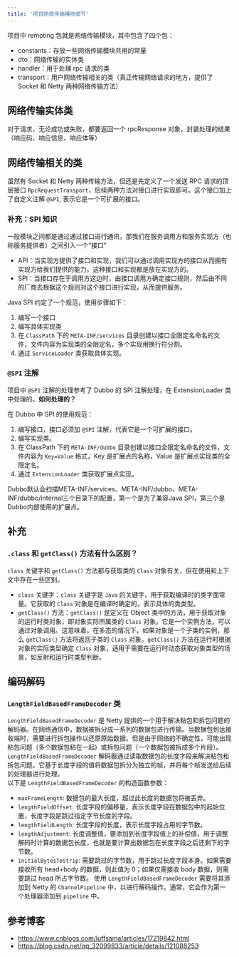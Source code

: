 ```yaml
---
title: '项目网络传输模块细节'
---
```



项目中 remoting 包就是网络传输模块，其中包含了四个包：
- constants：存放一些网络传输模块共用的常量
- dto：网络传输的实体类
- handler：用于处理 rpc 请求的类
- transport：用户网络传输相关的类（真正传输网络请求的地方，提供了 Socket 和 Netty 两种网络传输方法）


## 网络传输实体类
对于请求，无论成功或失败，都要返回一个 rpcResponse 对象，封装处理的结果（响应码、响应信息、响应体等）


## 网络传输相关的类
虽然有 Socket 和 Netty 两种传输方法，但还是先定义了一个发送 RPC 请求的顶层接口 `RpcRequestTransport`，后续两种方法对接口进行实现即可。这个接口加上了自定义注解 `@SPI`, 表示它是一个可扩展的接口。

### 补充：SPI 知识
一般模块之间都是通过通过接口进行通讯，那我们在服务调用方和服务实现方（也称服务提供者）之间引入一个“接口”
- API：当实现方提供了接口和实现，我们可以通过调用实现方的接口从而拥有实现方给我们提供的能力，这种接口和实现都是放在实现方的。
- SPI：当接口存在于调用方这边时，由接口调用方确定接口规则，然后由不同的厂商去根据这个规则对这个接口进行实现，从而提供服务。

Java SPI 约定了一个规范，使用步骤如下：
1. 编写一个接口
2. 编写具体实现类
3. 在 `ClassPath` 下的 `META-INF/services` 目录创建以接口全限定名命名的文件，文件内容为实现类的全限定名，多个实现用换行符分割。
4. 通过 `ServiceLoader` 类获取具体实现。

### `@SPI` 注解
项目中 `@SPI` 注解的处理参考了 Dubbo 的 SPI 注解处理，在 ExtensionLoader 类中处理的。**如何处理的？**  


在 Dubbo 中 SPI 的使用规范：
1. 编写接口，接口必须加 `@SPI` 注解，代表它是一个可扩展的接口。
2. 编写实现类。
3. 在 ClassPath 下的 `META-INF/dubbo` 目录创建以接口全限定名命名的文件，文件内容为 `Key=Value` 格式，Key 是扩展点的名称，Value 是扩展点实现类的全限定名。
4. 通过 `ExtensionLoader` 类获取扩展点实现。

Dubbo默认会扫描META-INF/services、META-INF/dubbo、META-INF/dubbo/internal三个目录下的配置，第一个是为了兼容Java SPI，第三个是Dubbo内部使用的扩展点。


## 补充
### `.class` 和 `getClass()` 方法有什么区别？
`class` 关键字和 `getClass()` 方法都与获取类的 `Class` 对象有关，但在使用和上下文中存在一些区别。
- `class` 关键字：`class` 关键字是 `Java` 的关键字，用于获取编译时的类字面常量。它获取的 `Class` 对象是在编译时确定的，表示具体的类类型。
- `getClass()` 方法：`getClass()` 是定义在 Object 类中的方法，用于获取对象的运行时类对象，即对象实际所属类的 `Class` 对象。它是一个实例方法，可以通过对象调用。这意味着，在多态的情况下，如果对象是一个子类的实例，那么 `getClass()` 方法将返回子类的 `Class` 对象。`getClass()` 方法在运行时根据对象的实际类型确定 `Class` 对象，适用于需要在运行时动态获取对象类型的场景，如反射和运行时类型判断。


## 编码解码
### `LengthFieldBasedFrameDecoder` 类
`LengthFieldBasedFrameDecoder` 是 Netty 提供的一个用于解决粘包和拆包问题的解码器。在网络通信中，数据被拆分成一系列的数据包进行传输。当数据包到达接收端时，需要进行拆包操作以还原原始数据。但是由于网络的不确定性，可能出现粘包问题（多个数据包粘在一起）或拆包问题（一个数据包被拆成多个片段）。   
`LengthFieldBasedFrameDecoder` 解码器通过读取数据包的长度字段来解决粘包和拆包问题。它基于长度字段的值将数据包拆分为独立的帧，并将每个帧发送给后续的处理器进行处理。  
以下是 `LengthFieldBasedFrameDecoder` 的构造函数参数：
- `maxFrameLength`: 数据包的最大长度，超过此长度的数据包将被丢弃。
- `lengthFieldOffset`: 长度字段的偏移量，表示长度字段在数据包中的起始位置，长度字段是跳过指定字节长度的字段。
- `lengthFieldLength`: 长度字段的长度，表示长度字段占用的字节数。
- `lengthAdjustment`: 长度调整值，要添加到长度字段值上的补偿值，用于调整解码时计算的数据包长度，也就是要计算出数据包在长度字段之后还剩下的字节数。
- `initialBytesToStrip`: 需要跳过的字节数，用于跳过长度字段本身。如果需要接收所有 head+body 的数据，则此值为 0；如果仅需接收 body 数据，则需要跳过 head 所占字节数。
使用 `LengthFieldBasedFrameDecoder` 需要将其添加到 Netty 的 `ChannelPipeline` 中，以进行解码操作。通常，它会作为第一个处理器添加到 `pipeline` 中。


## 参考博客
- https://www.cnblogs.com/luffsama/articles/17219842.html
- https://blog.csdn.net/qq_32099833/article/details/121088253